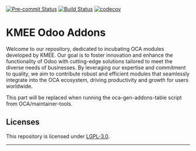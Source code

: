 
<!-- /!\ Non OCA Context : Set here the badge of your runbot / runboat instance. -->
[![Pre-commit Status](https://github.com/KMEE/kmee-odoo-addons/actions/workflows/pre-commit.yml/badge.svg?branch=16.0)](https://github.com/KMEE/kmee-odoo-addons/actions/workflows/pre-commit.yml?query=branch%3A16.0)
[![Build Status](https://github.com/KMEE/kmee-odoo-addons/actions/workflows/test.yml/badge.svg?branch=16.0)](https://github.com/KMEE/kmee-odoo-addons/actions/workflows/test.yml?query=branch%3A16.0)
[![codecov](https://codecov.io/gh/KMEE/kmee-odoo-addons/branch/16.0/graph/badge.svg)](https://codecov.io/gh/KMEE/kmee-odoo-addons)
<!-- /!\ Non OCA Context : Set here the badge of your translation instance. -->

<!-- /!\ do not modify above this line -->

# KMEE Odoo Addons

Welcome to our repository, dedicated to incubating OCA modules developed by KMEE. Our goal is to foster innovation and enhance the functionality of Odoo with cutting-edge solutions tailored to meet the diverse needs of businesses. By leveraging our expertise and commitment to quality, we aim to contribute robust and efficient modules that seamlessly integrate into the OCA ecosystem, driving productivity and growth for users worldwide.

<!-- /!\ do not modify below this line -->

<!-- prettier-ignore-start -->

[//]: # (addons)

This part will be replaced when running the oca-gen-addons-table script from OCA/maintainer-tools.

[//]: # (end addons)

<!-- prettier-ignore-end -->

## Licenses

This repository is licensed under [LGPL-3.0](LICENSE).

----
<!-- /!\ Non OCA Context : Set here the full description of your organization. -->
